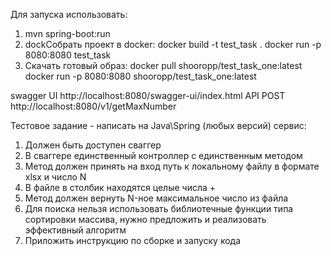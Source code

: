 Для запуска использовать:
1) mvn spring-boot:run
2) dockСобрать проект в docker:
   docker build -t test_task .
   docker run -p 8080:8080 test_task
3) Скачать готовый образ:
   docker pull shooropp/test_task_one:latest
   docker run -p 8080:8080 shooropp/test_task_one:latest

swagger UI http://localhost:8080/swagger-ui/index.html
API POST http://localhost:8080/v1/getMaxNumber

Тестовое задание - написать на Java\Spring (любых версий) сервис:
1. Должен быть доступен сваггер
2. В сваггере единственный контроллер с единственным методом
3. Метод должен принять на вход путь к локальному файлу в формате xlsx и число N
4. В файле в столбик находятся целые числа + 
5. Метод должен вернуть N-ное максимальное число из файла
6. Для поиска нельзя использовать библиотечные функции типа сортировки массива, нужно предложить и реализовать эффективный алгоритм
7. Приложить инструкцию по сборке и запуску кода